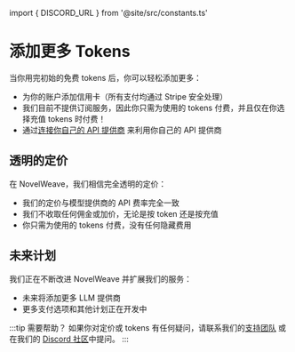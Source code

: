 import { DISCORD_URL } from '@site/src/constants.ts'

# 添加更多 Tokens

当你用完初始的免费 tokens 后，你可以轻松添加更多：

- 为你的账户添加信用卡（所有支付均通过 Stripe 安全处理）
- 我们目前不提供订阅服务，因此你只需为使用的 tokens 付费，并且仅在你选择充值 tokens 时付费！
- 通过[连接你自己的 API 提供商](/getting-started/connecting-api-provider.md) 来利用你自己的 API 提供商

## 透明的定价

在 NovelWeave，我们相信完全透明的定价：

- 我们的定价与模型提供商的 API 费率完全一致
- 我们不收取任何佣金或加价，无论是按 token 还是按充值
- 你只需为使用的 tokens 付费，没有任何隐藏费用

## 未来计划

我们正在不断改进 NovelWeave 并扩展我们的服务：

- 未来将添加更多 LLM 提供商
- 更多支付选项和其他计划正在开发中

:::tip 需要帮助？
如果你对定价或 tokens 有任何疑问，请联系我们的[支持团队](mailto:hi@novelweave.ai) 或在我们的 <a href={DISCORD_URL} target='_blank'>Discord 社区</a>中提问。
:::
